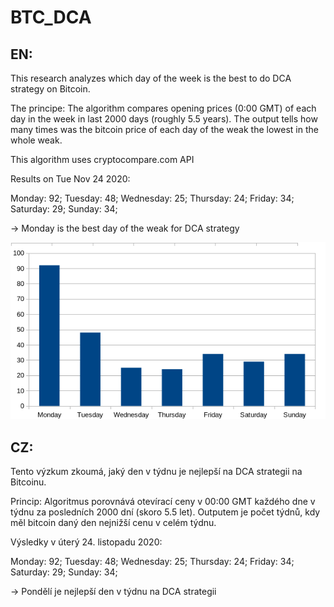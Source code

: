 # BTC_DCA
## EN:

This research analyzes which day of the week is the best to do DCA strategy on Bitcoin.

The principe:
The algorithm compares opening prices (0:00 GMT) of each day in the week in last 2000 days (roughly 5.5 years).
The output tells how many times was the bitcoin price of each day of the weak the lowest in the whole weak.

This algorithm uses cryptocompare.com API




Results on Tue Nov 24 2020:

Monday: 92;
Tuesday: 48;
Wednesday: 25;
Thursday: 24;
Friday: 34;
Saturday: 29;
Sunday: 34;

-> Monday is the best day of the weak for DCA strategy

![graph](https://raw.githubusercontent.com/Herajda/BTC_DCA/main/graph.png)

## CZ:


Tento výzkum zkoumá, jaký den v týdnu je nejlepší na DCA strategii na Bitcoinu.

Princip:
Algoritmus porovnává otevírací ceny v 00:00 GMT každého dne v týdnu za posledních 2000 dní (skoro 5.5 let).
Outputem je počet týdnů, kdy měl bitcoin daný den nejnižší cenu v celém týdnu.

Výsledky v úterý 24. listopadu 2020:

Monday: 92;
Tuesday: 48;
Wednesday: 25;
Thursday: 24;
Friday: 34;
Saturday: 29;
Sunday: 34;
 
-> Pondělí je nejlepší den v týdnu na DCA strategii

